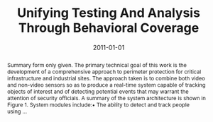 ---
title: "Unifying Testing And Analysis Through Behavioral Coverage"
abstract: "Summary form only given. The primary technical goal of this work is the development of a comprehensive approach to perimeter protection for critical infrastructure and industrial sites. The approach taken is to combine both video and non-video sensors so as to produce a real-time system capable of tracking objects of interest and of detecting potential events that may warrant the attention of security officials. A summary of the system architecture is shown in Figure 1. System modules include:• The ability to detect and track people using …"
date: 2011-01-01
venue: "26th IEEE/ACM International Conference on Automated Software Engineering (ASE 2011), Lawrence, KS, USA, November 6-10, 2011"
paperurl: https://ieeexplore.ieee.org/abstract/document/6100066/
authors: "Matthew B. Dwyer"
awards: ""
---